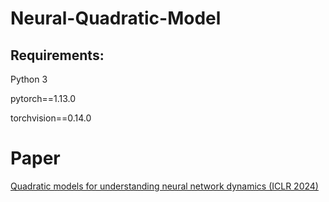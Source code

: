 # Neural-Quadratic-Model

## Requirements: 
Python 3

pytorch==1.13.0

torchvision==0.14.0

# Paper 
[Quadratic models for understanding neural network dynamics (ICLR 2024)](https://arxiv.org/abs/2205.11787)
